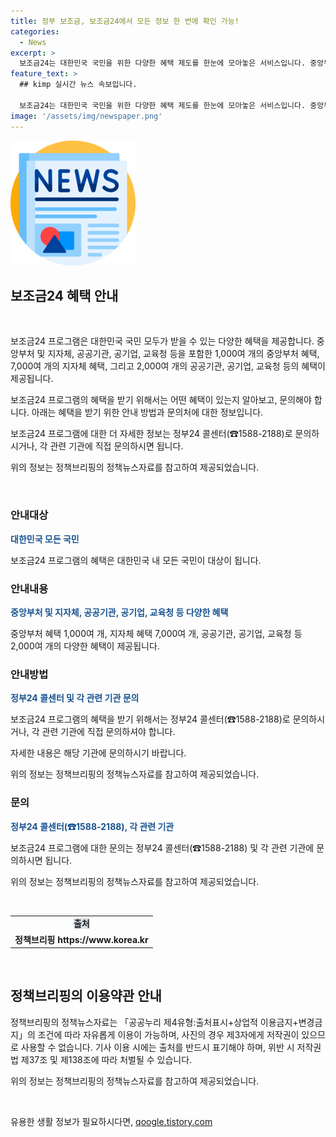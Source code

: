 ```yaml
---
title: 정부 보조금, 보조금24에서 모든 정보 한 번에 확인 가능!
categories:
  - News
excerpt: >
  보조금24는 대한민국 국민을 위한 다양한 혜택 제도를 한눈에 모아놓은 서비스입니다. 중앙부처, 지자체, 공공기관, 공기업, 교육청 등에서 제공하는 1,000여 개의 혜택을 확인할 수 있으며, 관련 문의는 정부24 콜센터(☎15882188)로 할 수 있습니다. 이를 통해 국민들은 보다 다양한 혜택을 쉽게 찾아볼 수 있게 되었습니다.
feature_text: >
  ## kimp 실시간 뉴스 속보입니다.

  보조금24는 대한민국 국민을 위한 다양한 혜택 제도를 한눈에 모아놓은 서비스입니다. 중앙부처, 지자체, 공공기관, 공기업, 교육청 등에서 제공하는 1,000여 개의 혜택을 확인할 수 있으며, 관련 문의는 정부24 콜센터(☎15882188)로 할 수 있습니다. 이를 통해 국민들은 보다 다양한 혜택을 쉽게 찾아볼 수 있게 되었습니다.
image: '/assets/img/newspaper.png'
---
```


<p><img src="/assets/img/newspaper.png" alt="kimplant 속보" /></p>

<h2 data-ke-size="size26">보조금24 혜택 안내</h2>

<p data-ke-size="size16">&nbsp;</p>

<p>보조금24 프로그램은 대한민국 국민 모두가 받을 수 있는 다양한 혜택을 제공합니다. 중앙부처 및 지자체, 공공기관, 공기업, 교육청 등을 포함한 1,000여 개의 중앙부처 혜택, 7,000여 개의 지자체 혜택, 그리고 2,000여 개의 공공기관, 공기업, 교육청 등의 혜택이 제공됩니다.</p>

<p>보조금24 프로그램의 혜택을 받기 위해서는 어떤 혜택이 있는지 알아보고, 문의해야 합니다. 아래는 혜택을 받기 위한 안내 방법과 문의처에 대한 정보입니다.</p>

<p>보조금24 프로그램에 대한 더 자세한 정보는 정부24 콜센터(☎1588-2188)로 문의하시거나, 각 관련 기관에 직접 문의하시면 됩니다.</p>

<p>위의 정보는 정책브리핑의 정책뉴스자료를 참고하여 제공되었습니다.</p>

<p data-ke-size="size16">&nbsp;</p>

<h3>안내대상</h3>

<p><b><span style="color: #1a5490;">대한민국 모든 국민</span></b></p>

<p>보조금24 프로그램의 혜택은 대한민국 내 모든 국민이 대상이 됩니다.</p>

<h3>안내내용</h3>

<p><b><span style="color: #1a5490;">중앙부처 및 지자체, 공공기관, 공기업, 교육청 등 다양한 혜택</span></b></p>

<p>중앙부처 혜택 1,000여 개, 지자체 혜택 7,000여 개, 공공기관, 공기업, 교육청 등 2,000여 개의 다양한 혜택이 제공됩니다.</p>

<h3>안내방법</h3>

<p><b><span style="color: #1a5490;">정부24 콜센터 및 각 관련 기관 문의</span></b></p>

<p>보조금24 프로그램의 혜택을 받기 위해서는 정부24 콜센터(☎1588-2188)로 문의하시거나, 각 관련 기관에 직접 문의하셔야 합니다.</p>

<p>자세한 내용은 해당 기관에 문의하시기 바랍니다.</p>

<p>위의 정보는 정책브리핑의 정책뉴스자료를 참고하여 제공되었습니다.</p>

<h3>문의</h3>

<p><b><span style="color: #1a5490;">정부24 콜센터(☎1588-2188), 각 관련 기관</span></b></p>

<p>보조금24 프로그램에 대한 문의는 정부24 콜센터(☎1588-2188) 및 각 관련 기관에 문의하시면 됩니다.</p>

<p>위의 정보는 정책브리핑의 정책뉴스자료를 참고하여 제공되었습니다.</p>

<p data-ke-size="size16">&nbsp;</p>

<table>
    <tbody>
        <tr>
            <td style="text-align: center; height: 17px;"><b><span style="background-color: #21538527;">출처</span></b></td>
        </tr>
        <tr>
            <td style="text-align: center; height: 17px;"><b>정책브리핑 https://www.korea.kr</b></td>
        </tr>
    </tbody>
</table>

<p data-ke-size="size16">&nbsp;</p>

<h2 data-ke-size="size26">정책브리핑의 이용약관 안내</h2>

<p>정책브리핑의 정책뉴스자료는 「공공누리 제4유형:출처표시+상업적 이용금지+변경금지」의 조건에 따라 자유롭게 이용이 가능하며, 사진의 경우 제3자에게 저작권이 있으므로 사용할 수 없습니다. 기사 이용 시에는 출처를 반드시 표기해야 하며, 위반 시 저작권법 제37조 및 제138조에 따라 처벌될 수 있습니다.</p>

<p>위의 정보는 정책브리핑의 정책뉴스자료를 참고하여 제공되었습니다.</p>

<p data-ke-size="size16">&nbsp;</p>
유용한 생활 정보가 필요하시다면, <a href="https://qoogle.tistory.com" rel="dofollow">qoogle.tistory.com</a>



